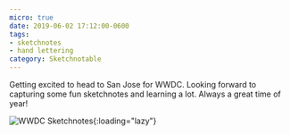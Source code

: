 ```yaml
---
micro: true
date: 2019-06-02 17:12:00-0600
tags:
- sketchnotes
- hand lettering
category: Sketchnotable
---
```


Getting excited to head to San Jose for WWDC. Looking forward to capturing some fun sketchnotes and learning a lot. Always a great time of year!

![WWDC Sketchnotes](https://media.bennorris.com/images/sketchnotable/wwdc-2019/wwdc-2019-into.jpg){:loading="lazy"}
